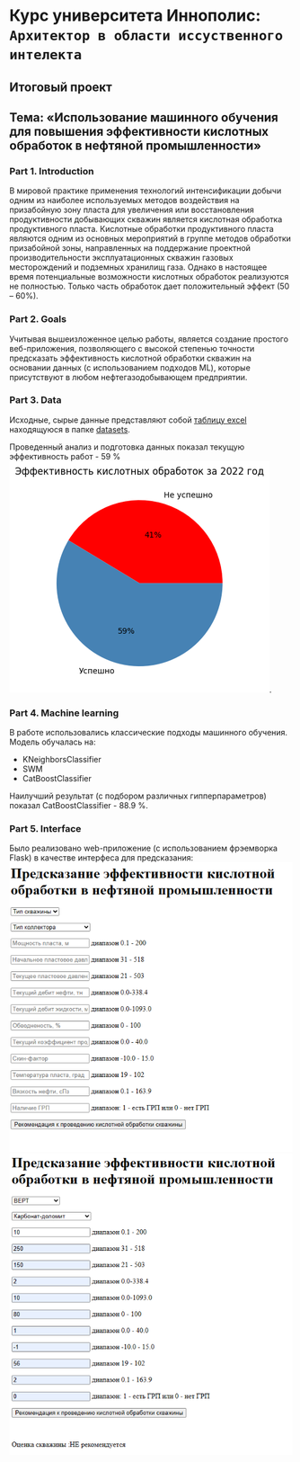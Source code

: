 # Курс университета Иннополис: `Архитектор в области иссуственного интелекта`
## Итоговый проект
## Тема: «Использование машинного обучения для повышения эффективности кислотных обработок в нефтяной промышленности»

### Part 1. Introduction
В мировой практике применения технологий интенсификации добычи одним из наиболее используемых методов воздействия на призабойную зону пласта для увеличения или восстановления продуктивности добывающих скважин является кислотная обработка продуктивного пласта. Кислотные обработки продуктивного пласта являются одним из основных мероприятий в группе методов обработки призабойной зоны, направленных на поддержание проектной производительности эксплуатационных скважин газовых месторождений и подземных хранилищ газа. Однако в настоящее время потенциальные возможности кислотных обработок реализуются не полностью. Только часть обработок дает положительный эффект (50 – 60%).

### Part 2. Goals
Учитывая вышеизложенное целью работы, является создание простого веб-приложения, позволяющего с высокой степенью точности предсказать эффективность кислотной обработки скважин на основании данных (с использованием подходов ML), которые присутствуют в любом нефтегазодобывающем предприятии.

### Part 3. Data
Исходные, сырые данные представляют собой [таблицу excel](/datasets/data_oil_well_2022.xlsx) находящуюся в папке [datasets](/datasets/).

Проведенный анализ и подготовка данных показал текущую эффективность работ - 59 %
![текущий процент эффективности](/img/efficienty.png).


### Part 4. Machine learning
В работе использовались классические подходы машинного обучения. Модель обучалась на:
- KNeighborsClassifier
- SWM
- CatBoostClassifier

Наилучший результат (с подбором различных гипперпараметров) показал CatBoostClassifier - 88.9 %.

### Part 5. Interface
Было реализовано web-приложение (с использованием фрэемворка Flask) в качестве интерфеса для предсказания:
![Внешний интерфейс](/img/example_1.png)
![Внешний интерфейс](/img/example_2.png)